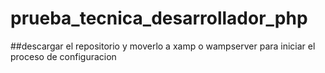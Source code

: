 # prueba_tecnica_desarrollador_php

##descargar el repositorio y moverlo a xamp o wampserver para iniciar el proceso de configuracion
